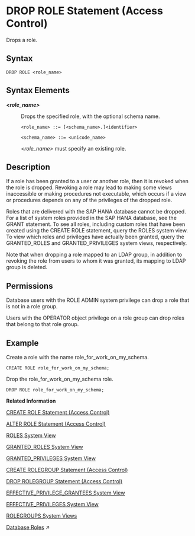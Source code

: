 <!-- loio20d74f7f75191014a71ee6a2ae78547f -->

# DROP ROLE Statement \(Access Control\)

Drops a role.



<a name="loio20d74f7f75191014a71ee6a2ae78547f__sql_drop_role_1sql_drop_role_syntax"/>

## Syntax

```
DROP ROLE <role_name>
```



<a name="loio20d74f7f75191014a71ee6a2ae78547f__sql_drop_role_1sql_drop_role_syntax_elements"/>

## Syntax Elements


<dl>
<dt><b>

*<role\_name\>*

</b></dt>
<dd>

Drops the specified role, with the optional schema name.

```
<role_name> ::= [<schema_name>.]<identifier>

<schema_name> ::= <unicode_name>
```

*<role\_name\>* must specify an existing role.



</dd>
</dl>



<a name="loio20d74f7f75191014a71ee6a2ae78547f__sql_drop_role_1sql_drop_role_description"/>

## Description

If a role has been granted to a user or another role, then it is revoked when the role is dropped. Revoking a role may lead to making some views inaccessible or making procedures not executable, which occurs if a view or procedures depends on any of the privileges of the dropped role.

Roles that are delivered with the SAP HANA database cannot be dropped. For a list of system roles provided in the SAP HANA database, see the GRANT statement. To see all roles, including custom roles that have been created using the CREATE ROLE statement, query the ROLES system view. To view which roles and privileges have actually been granted, query the GRANTED\_ROLES and GRANTED\_PRIVILEGES system views, respectively.

Note that when dropping a role mapped to an LDAP group, in addition to revoking the role from users to whom it was granted, its mapping to LDAP group is deleted.



<a name="loio20d74f7f75191014a71ee6a2ae78547f__section_zln_bnh_qbb"/>

## Permissions

Database users with the ROLE ADMIN system privilege can drop a role that is not in a role group.

Users with the OPERATOR object privilege on a role group can drop roles that belong to that role group.



<a name="loio20d74f7f75191014a71ee6a2ae78547f__sql_drop_role_1sql_drop_role_examples"/>

## Example

Create a role with the name role\_for\_work\_on\_my\_schema.

```
CREATE ROLE role_for_work_on_my_schema;
```

Drop the role\_for\_work\_on\_my\_schema role.

```
DROP ROLE role_for_work_on_my_schema;
```

**Related Information**  


[CREATE ROLE Statement \(Access Control\)](create-role-statement-access-control-20d4a23.md "Creates a new role.")

[ALTER ROLE Statement \(Access Control\)](alter-role-statement-access-control-c16ff34.md "Sets or unsets the role group of a role, and adds or drops the mapping of LDAP groups to a role.")

[ROLES System View](../../020-System-Views-Reference/021-System-Views/roles-system-view-20cd8af.md "Shows available roles.")

[GRANTED\_ROLES System View](../../020-System-Views-Reference/021-System-Views/granted-roles-system-view-20a5c3b.md "Provides information about roles granted to users or other roles.")

[GRANTED\_PRIVILEGES System View](../../020-System-Views-Reference/021-System-Views/granted-privileges-system-view-20a5958.md "Provides information about privileges and roles granted to users.")

[CREATE ROLEGROUP Statement \(Access Control\)](create-rolegroup-statement-access-control-6cf1932.md "Creates a new role group.")

[DROP ROLEGROUP Statement \(Access Control\)](drop-rolegroup-statement-access-control-9506eaa.md "Drops an existing role group.")

[EFFECTIVE\_PRIVILEGE\_GRANTEES System View](../../020-System-Views-Reference/021-System-Views/effective-privilege-grantees-system-view-2a8987c.md "Provides information about who was granted (explicitly or implicitly via roles) a specified privilege.")

[EFFECTIVE\_PRIVILEGES System View](../../020-System-Views-Reference/021-System-Views/effective-privileges-system-view-20a2f3e.md "Provides the privileges of the specified user.")

[ROLEGROUPS System Views](../../020-System-Views-Reference/021-System-Views/rolegroups-system-views-5e2b4b9.md "Shows available role groups.")

[Database Roles](https://help.sap.com/viewer/a1317de16a1e41a6b0ff81849d80713c/2023_4_QRC/en-US/e7f358b6e85b4610a2b62c5a25755fc0.html "A database role is a collection of privileges that can be granted to either a database user or another role in runtime.") :arrow_upper_right:

